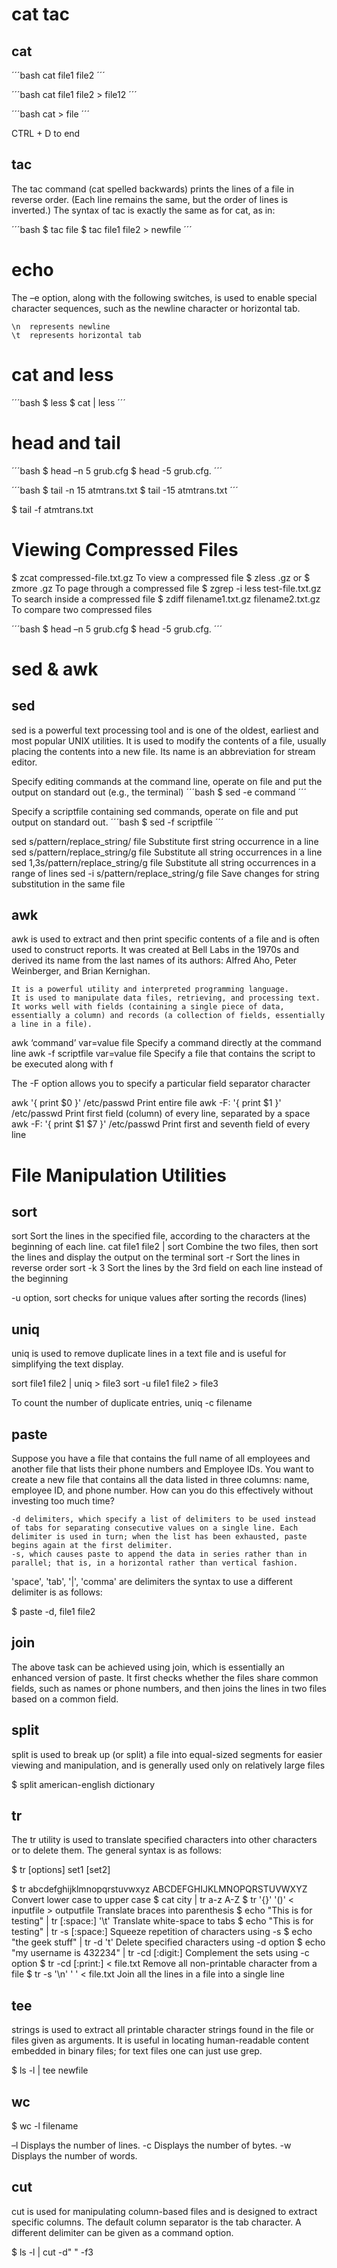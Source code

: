# cat tac

## cat

´´´bash
cat file1 file2
´´´


´´´bash
cat file1 file2 > file12
´´´


´´´bash
cat > file
´´´

CTRL + D to end



## tac

The tac command (cat spelled backwards) prints the lines of a file in reverse order. (Each line remains the same, but the order of lines is inverted.) The syntax of tac is exactly the same as for cat, as in:


´´´bash
$ tac file
$ tac file1 file2 > newfile
´´´


# echo

The –e option, along with the following switches, is used to enable special character sequences, such as the newline character or horizontal tab.

    \n  represents newline
    \t  represents horizontal tab


# cat and less

´´´bash
$ less <filename>
$ cat <filename> | less
´´´


# head and tail

´´´bash
$ head –n 5 grub.cfg
$ head -5 grub.cfg.
´´´


´´´bash
$ tail -n 15 atmtrans.txt
$ tail -15 atmtrans.txt
´´´


$ tail -f atmtrans.txt






# Viewing Compressed Files

$ zcat compressed-file.txt.gz 			To view a compressed file
$ zless <filename>.gz
or
$ zmore <filename>.gz 				To page through a compressed file
$ zgrep -i less test-file.txt.gz 		To search inside a compressed file
$ zdiff filename1.txt.gz filename2.txt.gz 	To compare two compressed files


´´´bash
$ head –n 5 grub.cfg
$ head -5 grub.cfg.
´´´





# sed & awk

## sed
sed is a powerful text processing tool and is one of the oldest, earliest and most popular UNIX utilities. It is used to modify the contents of a file, usually placing the contents into a new file. Its name is an abbreviation for stream editor.

Specify editing commands at the command line, operate on file and put the output on standard out (e.g., the terminal)
´´´bash
$ sed -e command <filename>
´´´


Specify a scriptfile containing sed commands, operate on file and put output on standard out.
´´´bash
$ sed -f scriptfile <filename>
´´´


sed s/pattern/replace_string/ file 	Substitute first string occurrence in a line
sed s/pattern/replace_string/g file 	Substitute all string occurrences in a line
sed 1,3s/pattern/replace_string/g file 	Substitute all string occurrences in a range of lines
sed -i s/pattern/replace_string/g file 	Save changes for string substitution in the same file



## awk

awk is used to extract and then print specific contents of a file and is often used to construct reports. It was created at Bell Labs in the 1970s and derived its name from the last names of its authors: Alfred Aho, Peter Weinberger, and Brian Kernighan.

    It is a powerful utility and interpreted programming language.
    It is used to manipulate data files, retrieving, and processing text.
    It works well with fields (containing a single piece of data, essentially a column) and records (a collection of fields, essentially a line in a file).


awk ‘command’ var=value file 	Specify a command directly at the command line
awk -f scriptfile var=value file 	Specify a file that contains the script to be executed along with f


The -F option allows you to specify a particular field separator character



awk '{ print $0 }' /etc/passwd 	Print entire file
awk -F: '{ print $1 }' /etc/passwd 	Print first field (column) of every line, separated by a space
awk -F: '{ print $1 $7 }' /etc/passwd 	Print first and seventh field of every line



# File Manipulation Utilities



##    sort

sort <filename> 	Sort the lines in the specified file, according to the characters at the beginning of each line.
cat file1 file2 | sort 	Combine the two files, then sort the lines and display the output on the terminal
sort -r <filename> 	Sort the lines in reverse order
sort -k 3 <filename> 	Sort the lines by the 3rd field on each line instead of the beginning

-u option, sort checks for unique values after sorting the records (lines)


##    uniq

uniq is used to remove duplicate lines in a text file and is useful for simplifying the text display.

sort file1 file2 | uniq > file3
sort -u file1 file2 > file3

To count the number of duplicate entries,
uniq -c filename 


##    paste

Suppose you have a file that contains the full name of all employees and another file that lists their phone numbers and Employee IDs. You want to create a new file that contains all the data listed in three columns: name, employee ID, and phone number. How can you do this effectively without investing too much time?

    -d delimiters, which specify a list of delimiters to be used instead of tabs for separating consecutive values on a single line. Each delimiter is used in turn; when the list has been exhausted, paste begins again at the first delimiter.
    -s, which causes paste to append the data in series rather than in parallel; that is, in a horizontal rather than vertical fashion.

'space', 'tab', '|', 'comma' are delimiters the syntax to use a different delimiter is as follows:

$ paste -d, file1 file2

##    join

The above task can be achieved using join, which is essentially an enhanced version of paste. It first checks whether the files share common fields, such as names or phone numbers, and then joins the lines in two files based on a common field.




##    split

split is used to break up (or split) a file into equal-sized segments for easier viewing and manipulation, and is generally used only on relatively large files


$ split american-english dictionary



## tr


The tr utility is used to translate specified characters into other characters or to delete them. The general syntax is as follows:

$ tr [options] set1 [set2]


$ tr abcdefghijklmnopqrstuvwxyz ABCDEFGHIJKLMNOPQRSTUVWXYZ 	Convert lower case to upper case
$ cat city | tr a-z A-Z
$ tr '{}' '()' < inputfile > outputfile 			Translate braces into parenthesis
$ echo "This is for testing" | tr [:space:] '\t' 		Translate white-space to tabs
$ echo "This   is   for    testing" | tr -s [:space:]		Squeeze repetition of characters using -s
$ echo "the geek stuff" | tr -d 't' 				Delete specified characters using -d option
$ echo "my username is 432234" | tr -cd [:digit:] 		Complement the sets using -c option
$ tr -cd [:print:] < file.txt 					Remove all non-printable character from a file
$ tr -s '\n' ' ' < file.txt 					Join all the lines in a file into a single line



## tee

strings is used to extract all printable character strings found in the file or files given as arguments. It is useful in locating human-readable content embedded in binary files; for text files one can just use grep.

$ ls -l | tee newfile 

## wc 

$ wc -l filename

–l 	Displays the number of lines.
-c 	Displays the number of bytes.
-w 	Displays the number of words.


## cut 

cut is used for manipulating column-based files and is designed to extract specific columns. The default column separator is the tab character. A different delimiter can be given as a command option.
 
$ ls -l | cut -d" " -f3



































